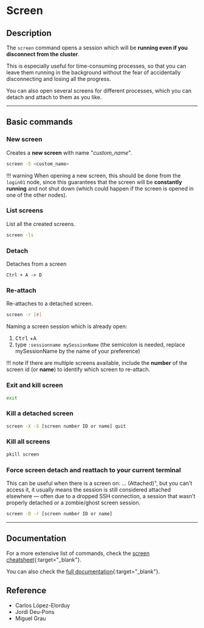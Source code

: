 # Screen

## Description

The `screen` command opens a session which will be **running even if you disconnect from the cluster**.

This is especially useful for time-consuming processes, so that you can leave them running in the background without the fear of accidentally disconnecting and losing all the progress.

You can also open several screens for different processes, which you can detach and attach to them as you like.

---

## Basic commands

### New screen

Creates a **new screen** with name "*custom_name*".

```bash
screen -S <custom_name>
```

!!! warning
    When opening a new screen, this should be done from the `login01` node, since this guarantees that the screen will be **constantly running** and not shut down (which could happen if the screen is opened in one of the other nodes).

### List screens

List all the created screens.

```bash
screen -ls
```

### Detach

Detaches from a screen

```text
Ctrl + A -> D
```

### Re-attach

Re-attaches to a detached screen.

```bash
screen -r [#]
```

Naming a screen session which is already open: 
1. <kbd>Ctrl</kbd> +<kbd>A</kbd>
2. type `:sessionname mySessionName` (the semicolon is needed, replace mySessionName by the name of your preference)


!!! note
    If there are multiple screens available, include the **number** of the screen id (or **name**) to identify which screen to re-attach.

### Exit and kill screen

```bash
exit
```

### Kill a detached screen

```bash
screen -X -S [screen number ID or name] quit
```

### Kill all screens

```bash
pkill screen
```

### Force screen detach and reattach to your current terminal

This can be useful when there is a screen on: ... (Attached)", but you can't access it, it usually means the session is still considered attached elsewhere — often due to a dropped SSH connection, a session that wasn’t properly detached or a zombie/ghost screen session.

```bash
screen -D -r [screen number ID or name]
```
---

## Documentation

For a more extensive list of commands, check the [screen cheatsheet](https://quickref.me/screen){:target="_blank"}.

You can also check the [full documentation](https://www.gnu.org/software/screen/manual/screen.html){:target="_blank"}.

## Reference

- Carlos López-Elorduy
- Jordi Deu-Pons
- Miguel Grau
  
